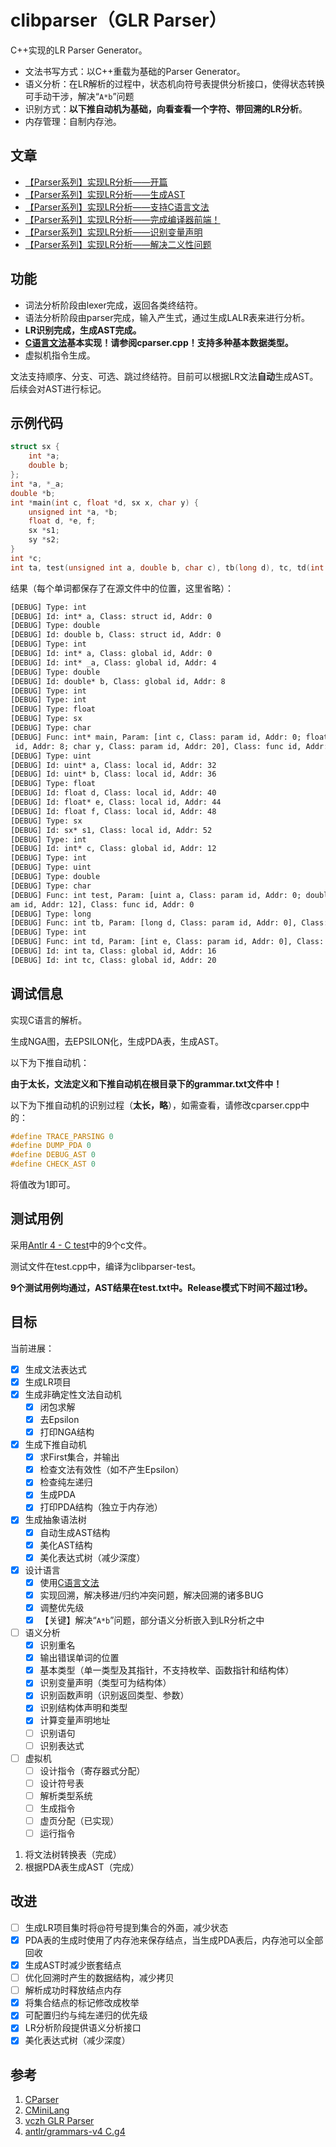 # clibparser（GLR Parser）

C++实现的LR Parser Generator。

- 文法书写方式：以C++重载为基础的Parser Generator。
- 语义分析：在LR解析的过程中，状态机向符号表提供分析接口，使得状态转换可手动干涉，解决“`A*b`”问题
- 识别方式：**以下推自动机为基础，向看查看一个字符、带回溯的LR分析**。
- 内存管理：自制内存池。

## 文章

- [【Parser系列】实现LR分析——开篇](https://zhuanlan.zhihu.com/p/52478414)
- [【Parser系列】实现LR分析——生成AST](https://zhuanlan.zhihu.com/p/52528516)
- [【Parser系列】实现LR分析——支持C语言文法](https://zhuanlan.zhihu.com/p/52812144)
- [【Parser系列】实现LR分析——完成编译器前端！](https://zhuanlan.zhihu.com/p/53070412)
- [【Parser系列】实现LR分析——识别变量声明](https://zhuanlan.zhihu.com/p/54716082)
- [【Parser系列】实现LR分析——解决二义性问题](https://zhuanlan.zhihu.com/p/54766453)

## 功能

- 词法分析阶段由lexer完成，返回各类终结符。
- 语法分析阶段由parser完成，输入产生式，通过生成LALR表来进行分析。
- **LR识别完成，生成AST完成。**
- **[C语言文法](https://github.com/antlr/grammars-v4/blob/master/c/C.g4)基本实现！请参阅cparser.cpp！支持多种基本数据类型。**
- 虚拟机指令生成。

文法支持顺序、分支、可选、跳过终结符。目前可以根据LR文法**自动**生成AST。后续会对AST进行标记。

## 示例代码

```cpp
struct sx {
    int *a;
    double b;
};
int *a, *_a;
double *b;
int *main(int c, float *d, sx x, char y) {
    unsigned int *a, *b;
    float d, *e, f;
    sx *s1;
    sy *s2;
}
int *c;
int ta, test(unsigned int a, double b, char c), tb(long d), tc, td(int e);
```

结果（每个单词都保存了在源文件中的位置，这里省略）：
```txt
[DEBUG] Type: int
[DEBUG] Id: int* a, Class: struct id, Addr: 0
[DEBUG] Type: double
[DEBUG] Id: double b, Class: struct id, Addr: 0
[DEBUG] Type: int
[DEBUG] Id: int* a, Class: global id, Addr: 0
[DEBUG] Id: int* _a, Class: global id, Addr: 4
[DEBUG] Type: double
[DEBUG] Id: double* b, Class: global id, Addr: 8
[DEBUG] Type: int
[DEBUG] Type: int
[DEBUG] Type: float
[DEBUG] Type: sx
[DEBUG] Type: char
[DEBUG] Func: int* main, Param: [int c, Class: param id, Addr: 0; float* d, Class: param id, Addr: 4; sx x, Class: param
 id, Addr: 8; char y, Class: param id, Addr: 20], Class: func id, Addr: 0
[DEBUG] Type: uint
[DEBUG] Id: uint* a, Class: local id, Addr: 32
[DEBUG] Id: uint* b, Class: local id, Addr: 36
[DEBUG] Type: float
[DEBUG] Id: float d, Class: local id, Addr: 40
[DEBUG] Id: float* e, Class: local id, Addr: 44
[DEBUG] Id: float f, Class: local id, Addr: 48
[DEBUG] Type: sx
[DEBUG] Id: sx* s1, Class: local id, Addr: 52
[DEBUG] Type: int
[DEBUG] Id: int* c, Class: global id, Addr: 12
[DEBUG] Type: int
[DEBUG] Type: uint
[DEBUG] Type: double
[DEBUG] Type: char
[DEBUG] Func: int test, Param: [uint a, Class: param id, Addr: 0; double b, Class: param id, Addr: 4; char c, Class: par
am id, Addr: 12], Class: func id, Addr: 0
[DEBUG] Type: long
[DEBUG] Func: int tb, Param: [long d, Class: param id, Addr: 0], Class: func id, Addr: 0
[DEBUG] Type: int
[DEBUG] Func: int td, Param: [int e, Class: param id, Addr: 0], Class: func id, Addr: 0
[DEBUG] Id: int ta, Class: global id, Addr: 16
[DEBUG] Id: int tc, Class: global id, Addr: 20
```

## 调试信息

实现C语言的解析。

生成NGA图，去EPSILON化，生成PDA表，生成AST。

以下为下推自动机：

**由于太长，文法定义和下推自动机在根目录下的grammar.txt文件中！**

以下为下推自动机的识别过程（**太长，略**），如需查看，请修改cparser.cpp中的：

```cpp
#define TRACE_PARSING 0
#define DUMP_PDA 0
#define DEBUG_AST 0
#define CHECK_AST 0
```

将值改为1即可。

## 测试用例

采用[Antlr 4 - C test](https://github.com/antlr/grammars-v4/tree/master/c/examples)中的9个c文件。

测试文件在test.cpp中，编译为clibparser-test。

**9个测试用例均通过，AST结果在test.txt中。Release模式下时间不超过1秒。**

## 目标

当前进展：

- [x] 生成文法表达式
- [x] 生成LR项目
- [x] 生成非确定性文法自动机
    - [x] 闭包求解
    - [x] 去Epsilon
    - [x] 打印NGA结构
- [x] 生成下推自动机
    - [x] 求First集合，并输出
    - [x] 检查文法有效性（如不产生Epsilon）
    - [x] 检查纯左递归
    - [x] 生成PDA
    - [x] 打印PDA结构（独立于内存池）
- [x] 生成抽象语法树
    - [x] 自动生成AST结构
    - [x] 美化AST结构
    - [x] 美化表达式树（减少深度）
- [x] 设计语言
    - [x] 使用[C语言文法](https://github.com/antlr/grammars-v4/blob/master/c/C.g4)
    - [x] 实现回溯，解决移进/归约冲突问题，解决回溯的诸多BUG
    - [x] 调整优先级
    - [x] 【关键】解决“`A*b`”问题，部分语义分析嵌入到LR分析之中
- [ ] 语义分析
    - [x] 识别重名
    - [x] 输出错误单词的位置
    - [x] 基本类型（单一类型及其指针，不支持枚举、函数指针和结构体）
    - [x] 识别变量声明（类型可为结构体）
    - [x] 识别函数声明（识别返回类型、参数）
    - [x] 识别结构体声明和类型
    - [x] 计算变量声明地址
    - [ ] 识别语句
    - [ ] 识别表达式
- [ ] 虚拟机
    - [ ] 设计指令（寄存器式分配）
    - [ ] 设计符号表
    - [ ] 解析类型系统
    - [ ] 生成指令
    - [ ] 虚页分配（已实现）
    - [ ] 运行指令

1. 将文法树转换表（完成）
2. 根据PDA表生成AST（完成）

## 改进

- [ ] 生成LR项目集时将@符号提到集合的外面，减少状态
- [x] PDA表的生成时使用了内存池来保存结点，当生成PDA表后，内存池可以全部回收
- [x] 生成AST时减少嵌套结点
- [ ] 优化回溯时产生的数据结构，减少拷贝
- [ ] 解析成功时释放结点内存
- [x] 将集合结点的标记修改成枚举
- [x] 可配置归约与纯左递归的优先级
- [x] LR分析阶段提供语义分析接口
- [x] 美化表达式树（减少深度）

## 参考

1. [CParser](https://github.com/bajdcc/CParser)
2. [CMiniLang](https://github.com/bajdcc/CMiniLang)
3. [vczh GLR Parser](https://github.com/vczh-libraries/Vlpp/tree/master/Source/Parsing)
4. [antlr/grammars-v4 C.g4](https://github.com/antlr/grammars-v4/blob/master/c/C.g4)